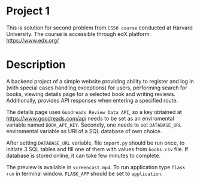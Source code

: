 # Project 1

This is solution for second problem from `CS50 course` conducted at Harvard University. The course is accessible through edX platform: https://www.edx.org/

# Description

A backend project of a simple website providing ability to register and log in (with special cases handling exceptions) for users, performing search for books, viewing details page for a selected book and writing reviews. Additionally, provides API responses when entering a specified route.

The details page uses `Goodreads Review Data API`, so a key obtained at https://www.goodreads.com/api needs to be set as an enviromental variable named `BOOK_API_KEY`. Secondly, one needs to set `DATABASE_URL` enviromental variable as URI of a SQL database of own choice.

After setting `DATABASE_URL` variable, file `import.py` should be run once, to initiate 3 SQL tables and fill one of them with values from `books.csv` file. If database is stored online, it can take few minutes to complete.

The preview is available in `screencast.mp4`. To run application type `flask run` in terminal window. `FLASK_APP` should be set to `application`.
